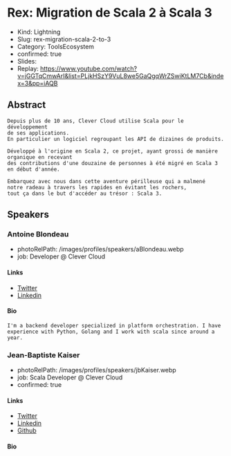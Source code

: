 # Rex: Migration de Scala 2 à Scala 3

- Kind: Lightning
- Slug: rex-migration-scala-2-to-3
- Category: ToolsEcosystem
- confirmed: true
- Slides:
- Replay: https://www.youtube.com/watch?v=jGGTqCmwArI&list=PLjkHSzY9VuL8we5GaQgqWrZSwiKtLM7Cb&index=3&pp=iAQB

## Abstract

```
Depuis plus de 10 ans, Clever Cloud utilise Scala pour le développement
de ses applications.
En particulier un logiciel regroupant les API de dizaines de produits.

Développé à l'origine en Scala 2, ce projet, ayant grossi de manière organique en recevant
des contributions d'une douzaine de personnes à été migré en Scala 3 en début d'année.

Embarquez avec nous dans cette aventure périlleuse qui a malmené
notre radeau à travers les rapides en évitant les rochers,
tout ça dans le but d'accéder au trésor : Scala 3.
```

## Speakers

### Antoine Blondeau

- photoRelPath: /images/profiles/speakers/aBlondeau.webp
- job: Developer @ Clever Cloud

#### Links

- [Twitter](https://twitter.com/P4ndaFR)
- [Linkedin](https://www.linkedin.com/in/antblondeau)

#### Bio

```
I'm a backend developer specialized in platform orchestration. I have experience with Python, Golang and I work with scala since around a year.
```

### Jean-Baptiste Kaiser

- photoRelPath: /images/profiles/speakers/jbKaiser.webp
- job: Scala Developer @ Clever Cloud
- confirmed: true

#### Links

- [Twitter](https://twitter.com/ArendSyl)
- [Linkedin](https://www.linkedin.com/in/arendsyl)
- [Github](https://github.com/Arendsyl)

#### Bio
